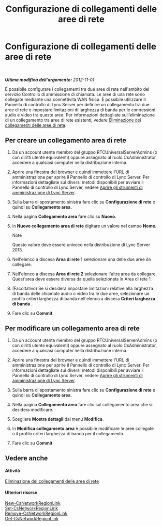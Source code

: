 ﻿---
title: Configurazione di collegamenti delle aree di rete
TOCTitle: Configurazione di collegamenti delle aree di rete
ms:assetid: 952bc93e-e6aa-4539-85c7-2b15f14eb382
ms:mtpsurl: https://technet.microsoft.com/it-it/library/Gg182551(v=OCS.15)
ms:contentKeyID: 49301363
ms.date: 08/24/2015
mtps_version: v=OCS.15
ms.translationtype: HT
---

# Configurazione di collegamenti delle aree di rete

 

_**Ultima modifica dell'argomento:** 2012-11-01_

È possibile configurare i collegamenti tra due aree di rete nell'ambito del servizio Controllo di ammissione di chiamata. Le aree di una rete sono collegate mediante una connettività WAN fisica. È possibile utilizzare il Pannello di controllo di Lync Server per definire un collegamento tra due aree di rete e impostare limitazioni di larghezza di banda per le connessioni audio e video tra queste aree. Per informazioni dettagliate sull'eliminazione di un collegamento tra aree di rete esistenti, vedere [Eliminazione dei collegamenti delle aree di rete](lync-server-2013-deleting-network-region-links.md).

## Per creare un collegamento area di rete

1.  Da un account utente membro del gruppo RTCUniversalServerAdmins (o con diritti utente equivalenti) oppure assegnato al ruolo CsAdministrator, accedere a qualsiasi computer nella distribuzione interna.

2.  Aprire una finestra del browser e quindi immettere l'URL di amministrazione per aprire il Pannello di controllo di Lync Server. Per informazioni dettagliate sui diversi metodi disponibili per avviare il Pannello di controllo di Lync Server, vedere [Aprire gli strumenti di amministrazione di Lync Server](lync-server-2013-open-lync-server-administrative-tools.md).

3.  Sulla barra di spostamento sinistra fare clic su **Configurazione di rete** e quindi su **Collegamento area**.

4.  Nella pagina **Collegamento area** fare clic su **Nuovo**.

5.  In **Nuovo collegamento area di rete** digitare un valore nel campo **Nome**.
    

    > [!NOTE]
    > Questo valore deve essere univoco nella distribuzione di Lync Server 2013.



6.  Nell'elenco a discesa **Area di rete 1** selezionare una delle due aree da collegare.

7.  Nell'elenco a discesa **Area di rete 2** selezionare l'altra area da collegare. Quest'area deve essere diversa da quella selezionata in Area di rete 1.

8.  (Facoltativo) Se si desidera impostare limitazioni relative alla larghezza di banda delle chiamate audio o video tra le due aree, selezionare un profilo criteri larghezza di banda nell'elenco a discesa **Criteri larghezza di banda** .

9.  Fare clic su **Commit**.

## Per modificare un collegamento area di rete

1.  Da un account utente membro del gruppo RTCUniversalServerAdmins (o con diritti utente equivalenti) oppure assegnato al ruolo CsAdministrator, accedere a qualsiasi computer nella distribuzione interna.

2.  Aprire una finestra del browser e quindi immettere l'URL di amministrazione per aprire il Pannello di controllo di Lync Server. Per informazioni dettagliate sui diversi metodi disponibili per avviare il Pannello di controllo di Lync Server, vedere [Aprire gli strumenti di amministrazione di Lync Server](lync-server-2013-open-lync-server-administrative-tools.md).

3.  Sulla barra di spostamento sinistra fare clic su **Configurazione di rete** e quindi su **Collegamento area**.

4.  Nella pagina **Collegamento area** fare clic sul collegamento area che si desidera modificare.

5.  Scegliere **Mostra dettagli** dal menu **Modifica**.

6.  In **Modifica collegamento area** è possibile modificare le aree collegate o il profilo criteri larghezza di banda per il collegamento.

7.  Fare clic su **Commit**.

## Vedere anche

#### Attività

[Eliminazione dei collegamenti delle aree di rete](lync-server-2013-deleting-network-region-links.md)  

#### Ulteriori risorse

[New-CsNetworkRegionLink](https://docs.microsoft.com/en-us/powershell/module/skype/New-CsNetworkRegionLink)  
[Set-CsNetworkRegionLink](https://docs.microsoft.com/en-us/powershell/module/skype/Set-CsNetworkRegionLink)  
[Remove-CsNetworkRegionLink](https://docs.microsoft.com/en-us/powershell/module/skype/Remove-CsNetworkRegionLink)  
[Get-CsNetworkRegionLink](https://docs.microsoft.com/en-us/powershell/module/skype/Get-CsNetworkRegionLink)
